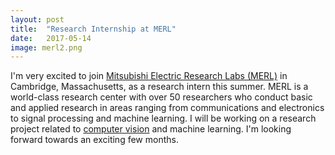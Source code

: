 ```yaml
---
layout: post
title:  "Research Internship at MERL"
date:   2017-05-14
image: merl2.png
---
```


I'm very excited to join [Mitsubishi Electric Research Labs (MERL)](http://www.merl.com/) in Cambridge, Massachusetts, as a research intern this summer. MERL is a world-class research center with over 50 researchers who conduct basic and applied research in areas ranging from communications and electronics to signal processing and machine learning. I will be working on a research project related to [computer vision](http://www.merl.com/research/computer-vision#news) and machine learning. I'm looking forward towards an exciting few months. 
